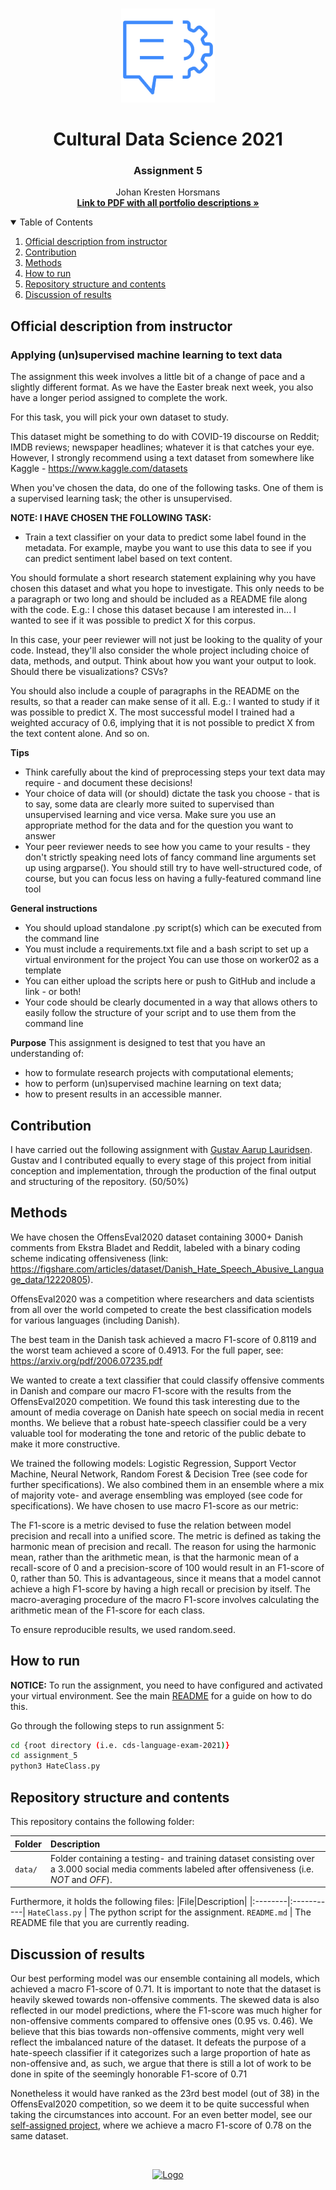 <!-- PROJECT LOGO -->
<br />
<p align="center">
  <a href="https://github.com/JohanHorsmans/cds-language-exam-2021">
    <img src="../README_images/nlp2.png" alt="Logo" width="150" height="150">
  </a>
  
  <h1 align="center">Cultural Data Science 2021</h1> 
  <h3 align="center">Assignment 5</h3> 

  <p align="center">
    Johan Kresten Horsmans
    <br />
    <a href="https://github.com/JohanHorsmans/cds-visual-exam-2021/blob/main/Language_Analytics_Exam.pdf"><strong>Link to PDF with all portfolio descriptions »</strong></a>
    <br />
  </p>
</p>

<!-- TABLE OF CONTENTS -->
<details open="open">
  <summary>Table of Contents</summary>
  <ol>
    <li><a href="#official-description-from-instructor">Official description from instructor</a></li>
    <li><a href="#contribution">Contribution</a></li>
    <li><a href="#methods">Methods</a></li>
    <li><a href="#how-to-run">How to run</a></li>
    <li><a href="#repository-structure-and-contents">Repository structure and contents</a></li>
    <li><a href="#discussion-of-results">Discussion of results</a></li>
  </ol>
</details>

<!-- OFFICIAL DESCRIPTION FROM INSTRUCTOR -->
## Official description from instructor

### Applying (un)supervised machine learning to text data

The assignment this week involves a little bit of a change of pace and a slightly different format. As we have the Easter break next week, you also have a longer period assigned to complete the work.

For this task, you will pick your own dataset to study.

This dataset might be something to do with COVID-19 discourse on Reddit; IMDB reviews; newspaper headlines; whatever it is that catches your eye. However, I strongly recommend using a text dataset from somewhere like Kaggle - https://www.kaggle.com/datasets

When you've chosen the data, do one of the following tasks. One of them is a supervised learning task; the other is unsupervised. 

__NOTE: I HAVE CHOSEN THE FOLLOWING TASK:__

* Train a text classifier on your data to predict some label found in the metadata. For example, maybe you want to use this data to see if you can predict sentiment label based on text content.

You should formulate a short research statement explaining why you have chosen this dataset and what you hope to investigate. This only needs to be a paragraph or two long and should be included as a README file along with the code. E.g.: I chose this dataset because I am interested in... I wanted to see if it was possible to predict X for this corpus.

In this case, your peer reviewer will not just be looking to the quality of your code. Instead, they'll also consider the whole project including choice of data, methods, and output. Think about how you want your output to look. Should there be visualizations? CSVs?

You should also include a couple of paragraphs in the README on the results, so that a reader can make sense of it all. E.g.: I wanted to study if it was possible to predict X. The most successful model I trained had a weighted accuracy of 0.6, implying that it is not possible to predict X from the text content alone. And so on.

__Tips__
* Think carefully about the kind of preprocessing steps your text data may require - and document these decisions!
* Your choice of data will (or should) dictate the task you choose - that is to say, some data are clearly more suited to supervised than unsupervised learning and vice versa. Make sure you use an appropriate method for the data and for the question you want to answer
* Your peer reviewer needs to see how you came to your results - they don't strictly speaking need lots of fancy command line arguments set up using argparse(). You should still try to have well-structured code, of course, but you can focus less on having a fully-featured command line tool

__General instructions__
* You should upload standalone .py script(s) which can be executed from the command line
* You must include a requirements.txt file and a bash script to set up a virtual environment for the project You can use those on worker02 as a template
* You can either upload the scripts here or push to GitHub and include a link - or both!
* Your code should be clearly documented in a way that allows others to easily follow the structure of your script and to use them from the command line

__Purpose__
This assignment is designed to test that you have an understanding of:

* how to formulate research projects with computational elements;
* how to perform (un)supervised machine learning on text data;
* how to present results in an accessible manner.

<!-- CONTRIBUTION -->
## Contribution
I have carried out the following assignment with [Gustav Aarup Lauridsen](https://github.com/Guscode). Gustav and I contributed equally to every stage of this project from initial conception and implementation, through the production of the final output and structuring of the repository. (50/50%)

<!-- METHODS -->
## Methods
We have chosen the OffensEval2020 dataset containing 3000+ Danish comments from Ekstra Bladet and Reddit, labeled with a binary coding scheme indicating offensiveness (link: https://figshare.com/articles/dataset/Danish_Hate_Speech_Abusive_Language_data/12220805).

OffensEval2020 was a competition where researchers and data scientists from all over the world competed to create the best classification models for various languages (including Danish).

The best team in the Danish task achieved a macro F1-score of 0.8119 and the worst team achieved a score of 0.4913. For the full paper, see: https://arxiv.org/pdf/2006.07235.pdf

We wanted to create a text classifier that could classify offensive comments in Danish and compare our macro F1-score with the results from the OffensEval2020 competition. We found this task interesting due to the amount of media coverage on Danish hate speech on social media in recent months. We believe that a robust hate-speech classifier could be a very valuable tool for moderating the tone and retoric of the public debate to make it more constructive.   

We trained the following models: Logistic Regression, Support Vector Machine, Neural Network, Random Forest & Decision Tree (see code for further specifications). We also combined them in an ensemble where a mix of majority vote- and average ensembling was employed (see code for specifications). We have chosen to use macro F1-score as our metric:

The F1-score is a metric devised to fuse the relation between model precision and recall into a unified score. The metric is defined as taking the harmonic mean of precision and recall. The reason for using the harmonic mean, rather than the arithmetic mean, is that the harmonic mean of a recall-score of 0 and a precision-score of 100 would result in an F1-score of 0, rather than 50. This is advantageous, since it means that a model cannot achieve a high F1-score by having a high recall or precision by itself. The macro-averaging procedure of the macro F1-score involves calculating the arithmetic mean of the F1-score for each class. 

To ensure reproducible results, we used random.seed.

<!-- HOW TO RUN -->
## How to run

__NOTICE:__ To run the assignment, you need to have configured and activated your virtual environment. See the main [README](https://github.com/JohanHorsmans/cds-language-exam-2021/blob/main/README.md) for a guide on how to do this.

Go through the following steps to run assignment 5:
```bash
cd {root directory (i.e. cds-language-exam-2021)}
cd assignment_5
python3 HateClass.py
```
<!-- REPOSITORY STRUCTURE AND CONTENTS -->
## Repository structure and contents

This repository contains the following folder:

|Folder|Description|
|:--------|:-----------|
```data/``` | Folder containing a testing- and training dataset consisting over a 3.000 social media comments labeled after offensiveness (i.e. _NOT_ and _OFF_).

Furthermore, it holds the following files:
|File|Description|
|:--------|:-----------|
```HateClass.py``` | The python script for the assignment.
```README.md``` | The README file that you are currently reading.

<!-- DISCUSSION OF RESULTS -->
## Discussion of results

Our best performing model was our ensemble containing all models, which achieved a macro F1-score of 0.71. It is important to note that the dataset is heavily skewed towards non-offensive comments. The skewed data is also reflected in our model predictions, where the F1-score was much higher for non-offensive comments compared to offensive ones (0.95 vs. 0.46). We believe that this bias towards non-offensive comments, might very well reflect the imbalanced nature of the dataset. It defeats the purpose of a hate-speech classifier if it categorizes such a large proportion of hate as non-offensive and, as such, we argue that there is still a lot of work to be done in spite of the seemingly honorable F1-score of 0.71

Nonetheless it would have ranked as the 23rd best model (out of 38) in the OffensEval2020 competition, so we deem it to be quite successful when taking the circumstances into account. For an even better model, see our [self-assigned project](https://github.com/JohanHorsmans/cds-language-exam-2021/tree/main/self_assigned), where we achieve a macro F1-score of 0.78 on the same dataset.

<br />
<p align="center">
  <a href="https://github.com/JohanHorsmans/cds-visual-exam-2021">
    <img src="../README_images/logo_au.png" alt="Logo" width="300" height="102">
  </a>
